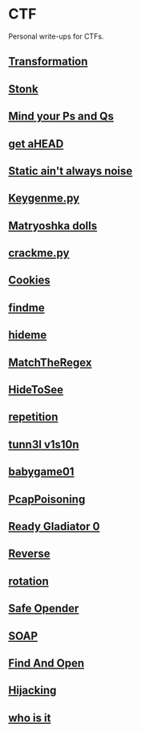# CTF

Personal write-ups for CTFs.

## [Transformation](/picoCTF/pico_transformation)

## [Stonk](/picoCTF/pico_stonk)

## [Mind your Ps and Qs](/picoCTF/pico_Mind_your_Ps_and_Qs)

## [get aHEAD](/picoCTF/pico_get_aHEAD)

## [Static ain't always noise](/picoCTF/pico_Static_ain't_always_noise)

## [Keygenme.py](/picoCTF/pico_keygenme.py)

## [Matryoshka dolls](/picoCTF/pico_Matryoshka_dolls)

## [crackme.py](/picoCTF/pico_crackme.py)

## [Cookies](/picoCTF/pico_Cookies)

## [findme](/picoCTF/pico_findme)

## [hideme](/picoCTF/pico_hideme)

## [MatchTheRegex](/picoCTF/pico_MatchTheRegex)

## [HideToSee](/picoCTF/pico_HideToSee)

## [repetition](/picoCTF/pico_repetition)

## [tunn3l v1s10n](/picoCTF/pico_tunn3l_v1s10n)

## [babygame01](/picoCTF/pico_babygame01)

## [PcapPoisoning](/picoCTF/pico_PcapPoisoning)

## [Ready Gladiator 0](/picoCTF/pico_Ready_Gladiator_0)

## [Reverse](/picoCTF/pico_Reverse)

## [rotation](/picoCTF/pico_rotation)

## [Safe Opender](/picoCTF/pico_Safe_Opener_2)

## [SOAP](/picoCTF/pico_SOAP)

## [Find And Open](/picoCTF/pico_FindAndOpen)

## [Hijacking](/picoCTF/pico_hijacking)

## [who is it](/picoCTF/pico_who_is_it)

<!-- ## [](/picoCTF) -->
